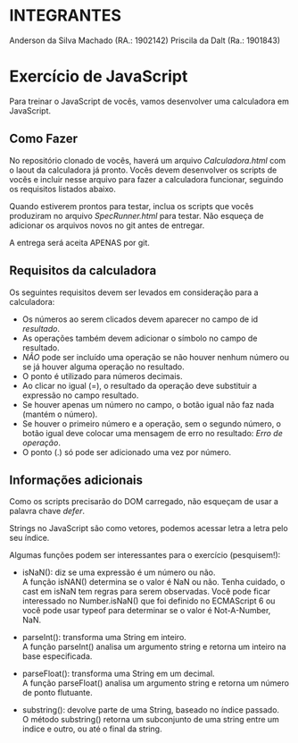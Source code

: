 # INTEGRANTES

Anderson da Silva Machado (RA.: 1902142)
Priscila da Dalt (Ra.: 1901843)


# Exercício de JavaScript

Para treinar o JavaScript de vocês, vamos desenvolver uma calculadora em JavaScript.

## Como Fazer

No repositório clonado de vocês, haverá um arquivo *Calculadora.html* com o laout da calculadora já pronto. Vocês devem desenvolver os scripts de vocês e incluir nesse arquivo para fazer a calculadora funcionar, seguindo os requisitos listados abaixo.

Quando estiverem prontos para testar, inclua os scripts que vocês produziram no arquivo *SpecRunner.html* para testar. Não esqueça de adicionar os arquivos novos no git antes de entregar.

A entrega será aceita APENAS por git.

## Requisitos da calculadora

Os seguintes requisitos devem ser levados em consideração para a calculadora:

 * Os números ao serem clicados devem aparecer no campo de id *resultado*.
 * As operações também devem adicionar o símbolo no campo de resultado.
 * *NÃO* pode ser incluído uma operação se não houver nenhum número ou se já houver alguma operação no resultado.
 * O ponto é utilizado para números decimais.
 * Ao clicar no igual (=), o resultado da operação deve substituir a expressão no campo resultado.
 * Se houver apenas um número no campo, o botão igual não faz nada (mantém o número).
 * Se houver o primeiro número e a operação, sem o segundo número, o botão igual deve colocar uma mensagem de erro no resultado: _Erro de operação_.
 * O ponto (.) só pode ser adicionado uma vez por número.

## Informações adicionais

Como os scripts precisarão do DOM carregado, não esqueçam de usar a palavra chave _defer_.

Strings no JavaScript são como vetores, podemos acessar letra a letra pelo seu índice.

Algumas funções podem ser interessantes para o exercício (pesquisem!):
 * isNaN(): diz se uma expressão é um número ou não.</br>
 A função isNAN() determina se o valor é NaN ou não. Tenha cuidado, o cast em isNaN tem regras para serem observadas. Você pode ficar interessado no Number.isNaN() que foi definido no ECMAScript 6 ou você pode usar typeof para determinar se o valor é Not-A-Number, NaN.

 * parseInt(): transforma uma String em inteiro.</br>
 A função parseInt() analisa um argumento string e retorna um inteiro na base especificada.

 * parseFloat(): transforma uma String em um decimal.</br>
 A função parseFloat() analisa um argumento string e retorna um número de ponto flutuante.

 * substring(): devolve parte de uma String, baseado no índice passado.</br>
 O método substring() retorna um subconjunto de uma string entre um indice e outro, ou até o final da string.
